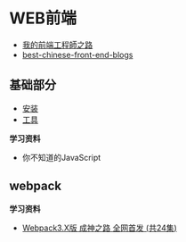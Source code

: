 # WEB前端

* [我的前端工程師之路](https://denny.qollie.com/2016/01/18/way-to-fed/)
* [best-chinese-front-end-blogs](https://github.com/FrankFang/best-chinese-front-end-blogs)

## 基础部分

* [安装](install.md)
* [工具](tools.md)

**学习资料**


* 你不知道的JavaScript

## webpack

**学习资料**


* [Webpack3.X版 成神之路 全网首发 (共24集)](http://jspang.com/2017/09/16/webpack3-2/)






